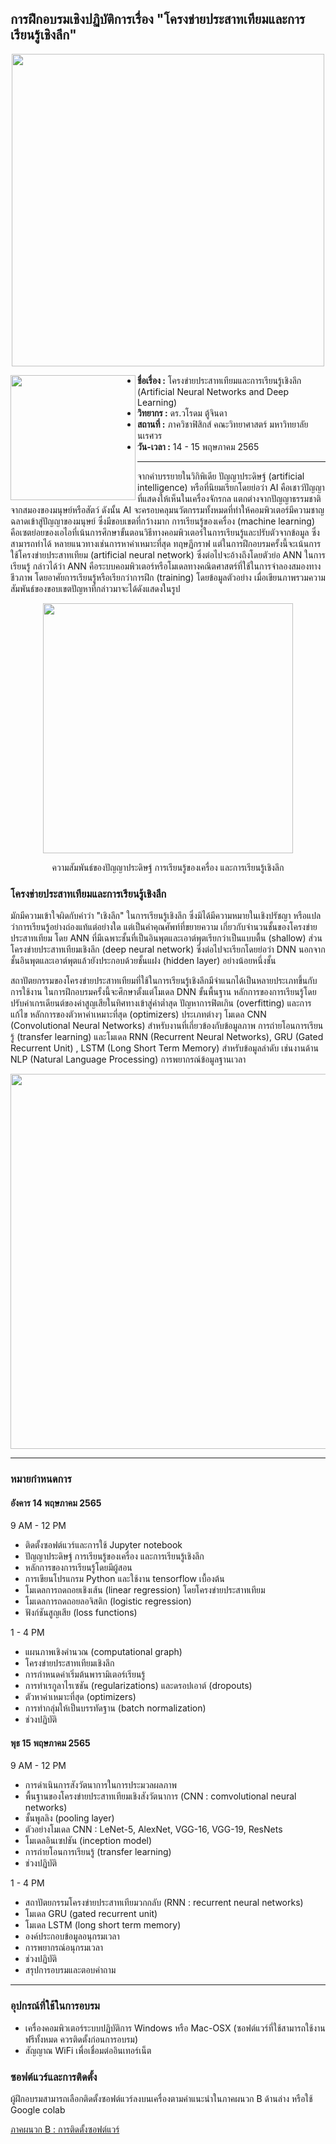 ## การฝึกอบรมเชิงปฏิบัติการเรื่อง "โครงข่ายประสาทเทียมและการเรียนรู้เชิงลึก"

<p />  
<p align="center">
<img src="https://drive.google.com/uc?id=1gfBnit4FRu-MvGjOGpVEw21TxwzNbq-R" width=500 />
</p>

<img align=left src="https://i.imgur.com/CzEUVpd.jpg" width=200 /> 
<ul>
  <li /><b>ชื่อเรื่อง :</b> โครงข่ายประสาทเทียมและการเรียนรู้เชิงลึก (Artificial Neural Networks and Deep Learning)
  <li /><b>วิทยากร :</b> ดร.วโรดม ตู้จินดา
  <li /><b>สถานที่ :</b> ภาควิชาฟิสิกส์ คณะวิทยาศาสตร์ มหาวิทยาลัยนเรศวร
  <li /><b>วัน-เวลา :</b> 14 - 15 พฤษภาคม 2565
</ul>
<hr>
จากคำบรรยายในวิกิพิเดีย ปัญญาประดิษฐ์ (artificial intelligence) 
หรือที่นิยมเรียกโดยย่อว่า AI คือเชาว์ปัญญาที่แสดงให้เห็นในเครื่องจักรกล 
แตกต่างจากปัญญาธรรมชาติจากสมองของมนุษย์หรือสัตว์ ดังนั้น AI จะครอบคลุมนวัตกรรมทั้งหมดที่ทำให้คอมพิวเตอร์มีความชาญฉลาดเข้าสู่ปัญญาของมนุษย์ 
ซึ่งมีขอบเขตที่กว้างมาก การเรียนรู้ของเครื่อง (machine learning) คือเซตย่อยของเอไอที่เน้นการศึกษาขั้นตอนวิธีทางคอมพิวเตอร์ในการเรียนรู้และปรับตัวจากข้อมูล ซึ่งสามารถทำได้
หลายแนวทางเช่นการหาค่าเหมาะที่สุด ทฤษฏีกราฟ แต่ในการฝึกอบรมครั้งนี้จะเน้นการใช้โครงข่ายประสาทเทียม (artificial neural network) ซึ่งต่อไปจะอ้างถึงโดยตัวย่อ 
ANN ในการเรียนรู้ กล่าวได้ว่า ANN คือระบบคอมพิวเตอร์หรือโมเดลทางคณิตศาสตร์ที่ใช้ในการจำลองสมองทางชีวภาพ โดยอาศัยการเรียนรู้หรือเรียกว่าการฝึก (training) 
โดยข้อมูลตัวอย่าง เมื่อเขียนภาพรวมความสัมพันธ์ของขอบเขตปัญหาที่กล่าวมาจะได้ดังแสดงในรูป 

<p />  
<p align="center">
<img src="https://drive.google.com/uc?id=1r_T5zq9MMcGXptpF_k1BU5nfC4Kq6WM_" width=400 />
</p>
<div align="center">ความสัมพันธ์ของปัญญาประดิษฐ์ การเรียนรู้ของเครื่อง และการเรียนรู้เชิงลึก</div>

### โครงข่ายประสาทเทียมและการเรียนรู้เชิงลึก

มักมีความเข้าใจผิดกับคำว่า "เชิงลึก" ในการเรียนรู้เชิงลึก ซึ่งมิได้มีความหมายในเชิงปรัชญา หรือแปลว่าการเรียนรู้อย่างถ่องแท้แต่อย่างใด แต่เป็นคำคุณศัพท์ที่ขยายความ เกี่ยวกับจำนวนชั้นของโครงข่ายประสาทเทียม โดย ANN ที่มีเฉพาะชั้นที่เป็นอินพุตและเอาต์พุตเรียกว่าเป็นแบบตื้น (shallow) ส่วนโครงข่ายประสาทเทียมเชิงลึก (deep neural network) ซึ่งต่อไปจะเรียกโดยย่อว่า DNN นอกจากชั้นอินพุตและเอาต์พุตแล้วยังประกอบด้วยชั้นแฝง (hidden layer) อย่างน้อยหนึ่งชั้น 

สถาปัตยกรรมของโครงข่ายประสาทเทียมที่ใช้ในการเรียนรู้เชิงลึกมีจำแนกได้เป็นหลายประเภทขึ้นกับการใช้งาน ในการฝึกอบรมครั้งนี้จะศึกษาตั้งแต่โมเดล DNN ขั้นพื้นฐาน 
หลักการของการเรียนรู้โดยปรับค่าเกรเดียนต์ของค่าสูญเสียในทิศทางเข้าสู่ค่าต่ำสุด ปัญหาการฟิตเกิน (overfitting) และการแก้ไข หลักการของตัวหาค่าเหมาะที่สุด 
(optimizers) ประเภทต่างๆ โมเดล CNN (Convolutional Neural Networks) สำหรับงานที่เกี่ยวข้องกับข้อมูลภาพ การถ่ายโอนการเรียนรู้ (transfer 
learning) และโมเดล RNN (Recurrent Neural Networks), GRU (Gated Recurrent Unit) , LSTM (Long Short Term Memory) สำหรับข้อมูลลำดับ เช่นงานด้าน NLP (Natural Language Processing) การพยากรณ์ข้อมูลฐานเวลา 

<p />  
<p align="center">
<img src="https://drive.google.com/uc?id=1ccOQjyevWY2bErjs-nIevtGjCVlpHNwA" width=600 />
</p>

<hr>

### หมายกำหนดการ

#### อังคาร 14 พฤษภาคม 2565

9 AM - 12 PM

* ติดตั้งซอฟต์แวร์และการใช้ Jupyter notebook
* ปัญญาประดิษฐ์ การเรียนรู้ของเครื่อง และการเรียนรู้เชิงลึก
* หลักการของการเรียนรู้โดยมีผู้สอน
* การเขียนโปรแกรม Python และใช้งาน tensorflow เบื้องต้น
* โมเดลการถดถอยเชิงเส้น (linear regression) โดยโครงข่ายประสาทเทียม
* โมเดลการถดถอยลอจิสติก (logistic regression)
* ฟังก์ชันสูญเสีย (loss functions)

1 - 4 PM

* แผนภาพเชิงคำนวณ (computational graph)
* โครงข่ายประสาทเทียมเชิงลึก
* การกำหนดค่าเริ่มต้นพารามิเตอร์เรียนรู้
* การทำเรกูลาไรเซชัน (regularizations) และดรอปเอาต์ (dropouts)
* ตัวหาค่าเหมาะที่สุด (optimizers)
* การทำกลุ่มให้เป็นบรรทัดฐาน (batch normalization)
* ช่วงปฏิบัติ

#### พุธ 15 พฤษภาคม 2565

9 AM - 12 PM

* การดำเนินการสังวัตนาการในการประมวลผลภาพ
* พื้นฐานของโครงข่ายประสาทเทียมเชิงสังวัตนาการ (CNN : comvolutional neural networks)
* ชั้นพูลลิง (pooling layer)
* ตัวอย่างโมเดล CNN : LeNet-5, AlexNet, VGG-16, VGG-19, ResNets
* โมเดลอินเซปชัน (inception model)
* การถ่ายโอนการเรียนรู้ (transfer learning)
* ช่วงปฏิบัติ

1 - 4 PM

* สถาปัตยกรรมโครงข่ายประสาทเทียมวกกลับ (RNN : recurrent neural networks)
* โมเดล GRU (gated recurrent unit)
* โมเดล LSTM (long short term memory)
* องค์ประกอบข้อมูลอนุกรมเวลา
* การพยากรณ์อนุกรมเวลา
* ช่วงปฏิบัติ
* สรุปการอบรมและตอบคำถาม


<hr>

### อุปกรณ์ที่ใช้ในการอบรม

<ul>
  <li />เครื่องคอมพิวเตอร์ระบบปฏิบัติการ Windows หรือ Mac-OSX (ซอฟต์แวร์ที่ใช้สามารถใช้งานฟรีทั้งหมด ควรติดตั้งก่อนการอบรม)
  <li />สัญญาณ WiFi เพื่อเชื่อมต่ออินเทอร์เน็ต 
</ul>

### ซอฟต์แวร์และการติดตั้ง

ผู้ฝึกอบรมสามารถเลือกติดตั้งซอฟต์แวร์ลงบนเครื่องตามคำแนะนำในภาคผนวก B ด้านล่าง หรือใช้ Google colab 

<a href="https://github.com/dewdotninja/books/blob/main/th/anndl/appendixB.ipynb">ภาคผนวก B : การติดตั้งซอฟต์แวร์</a>


